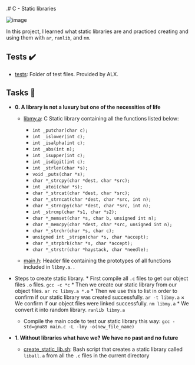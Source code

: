 .# C - Static libraries

![image](https://user-images.githubusercontent.com/105589308/194304775-87c925ad-f7dc-41b9-a28a-68e7f8396659.png)

In this project, I learned what static libraries are and practiced creating and
using them with `ar`, `ranlib`, and `nm`.

## Tests :heavy_check_mark:

* [tests](./tests): Folder of test files. Provided by ALX.

## Tasks :page_with_curl:

* **0. A library is not a luxury but one of the necessities of life**
  * [libmy.a](./libmy.a): C Static library containing all the functions
  listed below:
    * `int _putchar(char c);`
    * `int _islower(int c);`
    * `int _isalpha(int c);`
    * `int _abs(int n);`
    * `int _isupper(int c);`
    * `int _isdigit(int c);`
    * `int _strlen(char *s);`
    * `void _puts(char *s);`
    * `char *_strcpy(char *dest, char *src);`
    * `int _atoi(char *s);`
    * `char *_strcat(char *dest, char *src);`
    * `char *_strncat(char *dest, char *src, int n);`
    * `char *_strncpy(char *dest, char *src, int n);`
    * `int _strcmp(char *s1, char *s2);`
    * `char *_memset(char *s, char b, unsigned int n);`
    * `char *_memcpy(char *dest, char *src, unsigned int n);`
    * `char *_strchr(char *s, char c);`
    * `unsigned int _strspn(char *s, char *accept);`
    * `char *_strpbrk(char *s, char *accept);`
    * `char *_strstr(char *haystack, char *needle);`

  * [main.h](./main.h): Header file containing the prototypes of all functions
  included in `libmy.a`.
.
* Steps to create static library.
		* First compile all `.c` files to get our object files `.o` files.
			`gcc -c *c`
		* Then we create our static library from our object files.
			`ar rc libmy.a *.o`
		* Then we use this to list in order to confirm if our static library was created successfully.
			`ar -t libmy.a`
		× We confirm if our object files were linked successfully.
			`nm libmy.a`
		* We convert it into random library.
			`ranlib libmy.a`
	* Compile the main code to test our static library this way: `gcc -std=gnu89 main.c -L -lmy -o(new_file_name)`
 
* **1. Without libraries what have we? We have no past and no future**
  * [create_static_lib.sh](./create_static_lib.sh): Bash script that creates a static
  library called `liball.a` from all the `.c` files in the current directory

